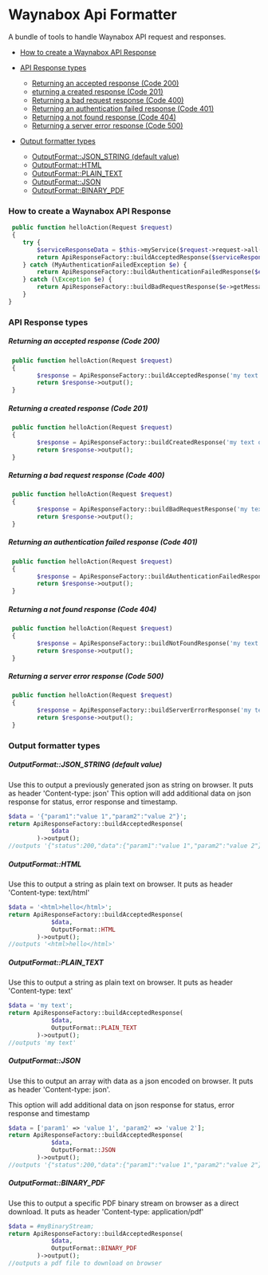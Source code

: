 # Waynabox Api Formatter

A bundle of tools to handle Waynabox API request and responses.
 
* [How to create a Waynabox API Response](#1)
* [API Response types](#2)
    * [Returning an accepted response (Code 200)](#2.1)
    * [eturning a created response (Code 201)](#2.2)
    * [Returning a bad request response (Code 400)](#2.3)
    * [Returning an authentication failed response (Code 401)](#2.4)
    * [Returning a not found response (Code 404)](#2.5)
    * [Returning a server error response (Code 500)](#2.6)
    
* [Output formatter types](#3)
    * [OutputFormat::JSON_STRING (default value)](#3.1)
    * [OutputFormat::HTML](#3.2)
    * [OutputFormat::PLAIN_TEXT](#3.3)
    * [OutputFormat::JSON](#3.4)
    * [OutputFormat::BINARY_PDF](#3.5)
 
### <a name="1"></a>How to create a Waynabox API Response
```php
 public function helloAction(Request $request)
 {
    try {
        $serviceResponseData = $this->myService($request->request->all());
        return ApiResponseFactory::buildAcceptedResponse($serviceResponse->response())->output();
    } catch (MyAuthenticationFailedException $e) {
        return ApiResponseFactory::buildAuthenticationFailedResponse($e->getMessage())->output();
    } catch (\Exception $e) {
        return ApiResponseFactory::buildBadRequestResponse($e->getMessage())->output();
    }
}
```

### <a name="2"></a>API Response types

##### <a name="2.1"></a>Returning an accepted response (Code 200)
```php
 public function helloAction(Request $request)
 {
        $response = ApiResponseFactory::buildAcceptedResponse('my text on response');
        return $response->output();
 }
```

##### <a name="2.2"></a>Returning a created response (Code 201)
```php
 public function helloAction(Request $request)
 {
        $response = ApiResponseFactory::buildCreatedResponse('my text on response');
        return $response->output();
 }
```

##### <a name="2.3"></a>Returning a bad request response (Code 400)
```php
 public function helloAction(Request $request)
 {
        $response = ApiResponseFactory::buildBadRequestResponse('my text on response');
        return $response->output();
 }
```

##### <a name="2.4"></a>Returning an authentication failed response (Code 401)
```php
 public function helloAction(Request $request)
 {
        $response = ApiResponseFactory::buildAuthenticationFailedResponse('my text on response');
        return $response->output();
 }
```

##### <a name="2.5"></a>Returning a not found response (Code 404)
```php
 public function helloAction(Request $request)
 {
        $response = ApiResponseFactory::buildNotFoundResponse('my text on response');
        return $response->output();
 }
```

##### <a name="2.6"></a>Returning a server error response (Code 500)
```php
 public function helloAction(Request $request)
 {
        $response = ApiResponseFactory::buildServerErrorResponse('my text on response');
        return $response->output();
 }
```

### <a name="3"></a>Output formatter types

##### <a name="3.1"></a>OutputFormat::JSON_STRING (default value)
Use this to output a previously generated json as string on browser. It puts as header 'Content-type: json'
This option will add additional data on json response for status, error response and timestamp.
```php
$data = '{"param1":"value 1","param2":"value 2"}';
return ApiResponseFactory::buildAcceptedResponse(
            $data
        )->output();
//outputs '{"status":200,"data":{"param1":"value 1","param2":"value 2"},"error":{},"date":"2017-01-01 01:01:01"}'
```

##### <a name="3.2"></a>OutputFormat::HTML
Use this to output a string as plain text on browser. It puts as header 'Content-type: text/html' 
```php
$data = '<html>hello</html>';
return ApiResponseFactory::buildAcceptedResponse(
            $data,
            OutputFormat::HTML
        )->output();
//outputs '<html>hello</html>'
```

##### <a name="3.3"></a>OutputFormat::PLAIN_TEXT
Use this to output a string as plain text on browser. It puts as header 'Content-type: text' 
```php
$data = 'my text';
return ApiResponseFactory::buildAcceptedResponse(
            $data,
            OutputFormat::PLAIN_TEXT
        )->output();
//outputs 'my text'
```
 
##### <a name="3.4"></a>OutputFormat::JSON
Use this to output an array with data as a json encoded on browser. It puts as header 'Content-type: json'.

This option will add additional data on json response for status, error response and timestamp
```php
$data = ['param1' => 'value 1', 'param2' => 'value 2'];
return ApiResponseFactory::buildAcceptedResponse(
            $data,
            OutputFormat::JSON
        )->output();
//outputs '{"status":200,"data":{"param1":"value 1","param2":"value 2"},"error":{},"date":"2017-01-01 01:01:01"}'
```

##### <a name="3.5"></a>OutputFormat::BINARY_PDF
Use this to output a specific PDF binary stream on browser as a direct download. It puts as header 'Content-type: application/pdf'
```php
$data = #myBinaryStream;
return ApiResponseFactory::buildAcceptedResponse(
            $data,
            OutputFormat::BINARY_PDF
        )->output();
//outputs a pdf file to download on browser
```